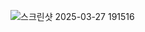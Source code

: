 ![스크린샷 2025-03-27 191516](https://github.com/user-attachments/assets/2246c112-022c-41ba-a793-526ef7b24001)
